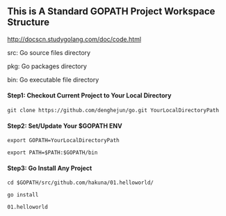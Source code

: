 ## This is A Standard GOPATH Project Workspace Structure
http://docscn.studygolang.com/doc/code.html

src: Go source files directory

pkg: Go packages directory

bin: Go executable file directory

#### Step1: Checkout Current Project to Your Local Directory
```git clone https://github.com/denghejun/go.git YourLocalDirectoryPath```

#### Step2: Set/Update Your $GOPATH ENV
```export GOPATH=YourLocalDirectoryPath```

```export PATH=$PATH:$GOPATH/bin```

#### Step3: Go Install Any Project
```cd $GOPATH/src/github.com/hakuna/01.helloworld/```

```go install```

```01.helloworld```
